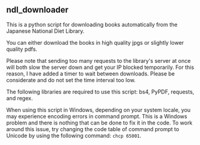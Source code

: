 ## ndl_downloader

This is a python script for downloading books automatically from the Japanese National Diet Library.

You can either download the books in high quality jpgs or slightly lower quality pdfs.

Please note that sending too many requests to the library's server at once will both slow the server down and get your IP blocked temporarily. For this reason, I have added a timer to wait between downloads. Please be considerate and do not set the time interval too low.

The following libraries are required to use this script: bs4, PyPDF, requests, and regex.

When using this script in Windows, depending on your system locale, you may experience encoding errors in command prompt. This is a Windows problem and there is nothing that can be done to fix it in the code. To work around this issue, try changing the code table of command prompt to Unicode by using the following command: `chcp 65001`.
